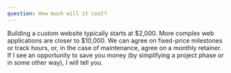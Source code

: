 ```yaml
---
question: How much will it cost?
---
```


Building a custom website typically starts at $2,000. More complex web applications are closer to $10,000. We can agree on fixed-price milestones or track hours, or, in the case of maintenance, agree on a monthly retainer. If I see an opportunity to save you money (by simplifying a project phase or in some other way), I will tell you.